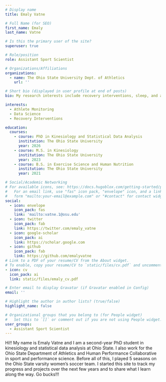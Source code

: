 ```yaml
---
# Display name
title: Emaly Vatne

# Full Name (for SEO)
first_name: Emaly
last_name: Vatne

# Is this the primary user of the site?
superuser: true

# Role/position
role: Assistant Sport Scientist

# Organizations/Affiliations
organizations:
  - name: The Ohio State University Dept. of Athletics
    url: ''

# Short bio (displayed in user profile at end of posts)
bio: My research interests include recovery interventions, sleep, and all things human performance in general.

interests:
  - Athlete Monitoring
  - Data Science
  - Recovery Interventions

education:
  courses:
    - course: PhD in Kinesiology and Statistical Data Analysis
      institution: The Ohio State University
      year: 2026
    - course: M.S. in Kinesiology
      institution: The Ohio State University
      year: 2023
    - course: B.S. in Exercise Science and Human Nutrition
      institution: The Ohio State University
      year: 2021

# Social/Academic Networking
# For available icons, see: https://docs.hugoblox.com/getting-started/page-builder/#icons
#   For an email link, use "fas" icon pack, "envelope" icon, and a link in the
#   form "mailto:your-email@example.com" or "#contact" for contact widget.
social:
  - icon: envelope
    icon_pack: fas
    link: 'mailto:vatne.1@osu.edu'
  - icon: twitter
    icon_pack: fab
    link: https://twitter.com/emaly_vatne
  - icon: google-scholar
    icon_pack: ai
    link: https://scholar.google.com
  - icon: github
    icon_pack: fab
    link: https://github.com/emalyvatne
# Link to a PDF of your resume/CV from the About widget.
# To enable, copy your resume/CV to `static/files/cv.pdf` and uncomment the lines below.
- icon: cv
  icon_pack: ai
  link: static/files/emaly_cv.pdf

# Enter email to display Gravatar (if Gravatar enabled in Config)
email: ''

# Highlight the author in author lists? (true/false)
highlight_name: false

# Organizational groups that you belong to (for People widget)
#   Set this to `[]` or comment out if you are not using People widget.
user_groups:
  - Assistant Sport Scientist
---
```


Hi!! My name is Emaly Vatne and I am a second-year PhD student in kinesiology and statistical data analysis at Ohio State. I also work for the Ohio State Department of Athletics and Human Performance Collaborative in sport and performance science. Before all of this, I played 5 seasons on the Ohio State varsity women’s soccer team. I started this site to track my progress and projects over the next few years and to share what I learn along the way. Go bucks!!!
